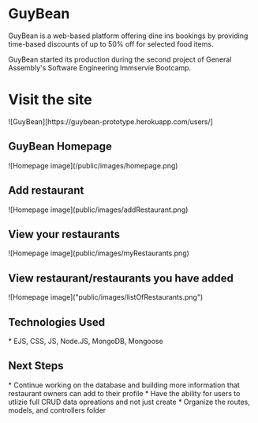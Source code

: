 
<h1>GuyBean</h1>

GuyBean is a web-based platform offering dine ins bookings by providing time-based discounts of up to 50% off for selected food items.

GuyBean started its production during the second project of General Assembly's Software Engineering Immservie Bootcamp. 

<h1>Visit the site</h1>
![GuyBean][https://guybean-prototype.herokuapp.com/users/]

<h2>GuyBean Homepage</h2>
![Homepage image](/public/images/homepage.png)

<h2>Add restaurant</h2>
![Homepage image](public/images/addRestaurant.png)

<h2>View your restaurants</h2>
![Homepage image](public/images/myRestaurants.png)

<h2>View restaurant/restaurants you have added</h2>
![Homepage image]("public/images/listOfRestaurants.png")

<h2>Technologies Used</h2>
* EJS, CSS, JS, Node.JS, MongoDB, Mongoose

<h2>Next Steps</h2>
* Continue working on the database and building more information that restaurant owners can add to their profile
* Have the ability for users to utlizie full CRUD data opreations and not just create
* Organize the routes, models, and controllers folder
